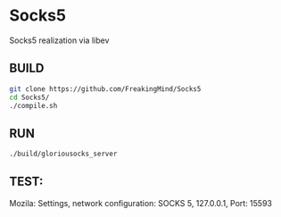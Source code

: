 # Socks5
Socks5 realization via libev

## BUILD
``` bash
git clone https://github.com/FreakingMind/Socks5
cd Socks5/
./compile.sh
```
## RUN
``` bash
./build/gloriousocks_server
```

## TEST:
Mozila: 
Settings, network configuration: SOCKS 5, 127.0.0.1, Port: 15593
